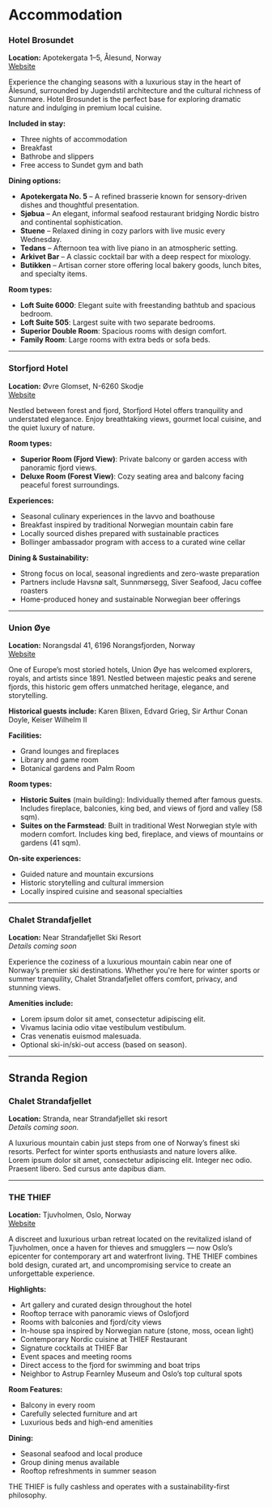 # Accommodation

### Hotel Brosundet
**Location:** Apotekergata 1–5, Ålesund, Norway  
[Website](https://www.brosundet.no/no)

Experience the changing seasons with a luxurious stay in the heart of Ålesund, surrounded by Jugendstil architecture and the cultural richness of Sunnmøre. Hotel Brosundet is the perfect base for exploring dramatic nature and indulging in premium local cuisine.

**Included in stay:**
- Three nights of accommodation
- Breakfast
- Bathrobe and slippers
- Free access to Sundet gym and bath

**Dining options:**
- **Apotekergata No. 5** – A refined brasserie known for sensory-driven dishes and thoughtful presentation.
- **Sjøbua** – An elegant, informal seafood restaurant bridging Nordic bistro and continental sophistication.
- **Stuene** – Relaxed dining in cozy parlors with live music every Wednesday.
- **Tedans** – Afternoon tea with live piano in an atmospheric setting.
- **Arkivet Bar** – A classic cocktail bar with a deep respect for mixology.
- **Butikken** – Artisan corner store offering local bakery goods, lunch bites, and specialty items.

**Room types:**
- **Loft Suite 6000**: Elegant suite with freestanding bathtub and spacious bedroom.
- **Loft Suite 505**: Largest suite with two separate bedrooms.
- **Superior Double Room**: Spacious rooms with design comfort.
- **Family Room**: Large rooms with extra beds or sofa beds.

---

### Storfjord Hotel
**Location:** Øvre Glomset, N-6260 Skodje  
[Website](https://storfjordhotel.com/)

Nestled between forest and fjord, Storfjord Hotel offers tranquility and understated elegance. Enjoy breathtaking views, gourmet local cuisine, and the quiet luxury of nature.

**Room types:**
- **Superior Room (Fjord View)**: Private balcony or garden access with panoramic fjord views.
- **Deluxe Room (Forest View)**: Cozy seating area and balcony facing peaceful forest surroundings.

**Experiences:**
- Seasonal culinary experiences in the lavvo and boathouse
- Breakfast inspired by traditional Norwegian mountain cabin fare
- Locally sourced dishes prepared with sustainable practices
- Bollinger ambassador program with access to a curated wine cellar

**Dining & Sustainability:**
- Strong focus on local, seasonal ingredients and zero-waste preparation
- Partners include Havsnø salt, Sunnmørsegg, Siver Seafood, Jacu coffee roasters
- Home-produced honey and sustainable Norwegian beer offerings

---

### Union Øye
**Location:** Norangsdal 41, 6196 Norangsfjorden, Norway  
[Website](https://www.unionoye.no/no)

One of Europe’s most storied hotels, Union Øye has welcomed explorers, royals, and artists since 1891. Nestled between majestic peaks and serene fjords, this historic gem offers unmatched heritage, elegance, and storytelling.

**Historical guests include:** Karen Blixen, Edvard Grieg, Sir Arthur Conan Doyle, Keiser Wilhelm II

**Facilities:**
- Grand lounges and fireplaces
- Library and game room
- Botanical gardens and Palm Room

**Room types:**
- **Historic Suites** (main building): Individually themed after famous guests. Includes fireplace, balconies, king bed, and views of fjord and valley (58 sqm).
- **Suites on the Farmstead**: Built in traditional West Norwegian style with modern comfort. Includes king bed, fireplace, and views of mountains or gardens (41 sqm).

**On-site experiences:**
- Guided nature and mountain excursions
- Historic storytelling and cultural immersion
- Locally inspired cuisine and seasonal specialties
---

### Chalet Strandafjellet
**Location:** Near Strandafjellet Ski Resort  
*Details coming soon*

Experience the coziness of a luxurious mountain cabin near one of Norway’s premier ski destinations. Whether you're here for winter sports or summer tranquility, Chalet Strandafjellet offers comfort, privacy, and stunning views.

**Amenities include:**
- Lorem ipsum dolor sit amet, consectetur adipiscing elit.
- Vivamus lacinia odio vitae vestibulum vestibulum.
- Cras venenatis euismod malesuada.
- Optional ski-in/ski-out access (based on season).
---

## Stranda Region

### Chalet Strandafjellet
**Location:** Stranda, near Strandafjellet ski resort  
*Details coming soon.*

A luxurious mountain cabin just steps from one of Norway’s finest ski resorts. Perfect for winter sports enthusiasts and nature lovers alike.  
Lorem ipsum dolor sit amet, consectetur adipiscing elit. Integer nec odio. Praesent libero. Sed cursus ante dapibus diam.

---

### THE THIEF
**Location:** Tjuvholmen, Oslo, Norway  
[Website](https://www.thethief.com)

A discreet and luxurious urban retreat located on the revitalized island of Tjuvholmen, once a haven for thieves and smugglers — now Oslo’s epicenter for contemporary art and waterfront living. THE THIEF combines bold design, curated art, and uncompromising service to create an unforgettable experience.

**Highlights:**
- Art gallery and curated design throughout the hotel
- Rooftop terrace with panoramic views of Oslofjord
- Rooms with balconies and fjord/city views
- In-house spa inspired by Norwegian nature (stone, moss, ocean light)
- Contemporary Nordic cuisine at THIEF Restaurant
- Signature cocktails at THIEF Bar
- Event spaces and meeting rooms
- Direct access to the fjord for swimming and boat trips
- Neighbor to Astrup Fearnley Museum and Oslo’s top cultural spots

**Room Features:**
- Balcony in every room
- Carefully selected furniture and art
- Luxurious beds and high-end amenities

**Dining:**
- Seasonal seafood and local produce
- Group dining menus available
- Rooftop refreshments in summer season

THE THIEF is fully cashless and operates with a sustainability-first philosophy.